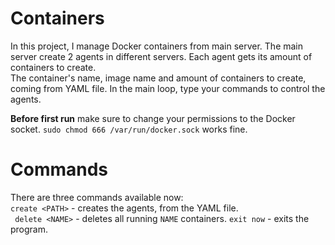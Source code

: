 # Containers
In this project, I manage Docker containers from main server. The main server create 2 agents in different servers. Each agent gets its amount of containers to create.  
The container's name, image name and amount of containers to create, coming from YAML file. In the main loop, type your commands to control the agents.

**Before first run** make sure to change your permissions to the Docker socket. ```sudo chmod 666 /var/run/docker.sock``` works fine.

# Commands
There are three commands available now:  
```create <PATH>``` - creates the agents, from the YAML file.  
``` delete <NAME>``` - deletes all running ```NAME``` containers.
```exit now``` - exits the program.
